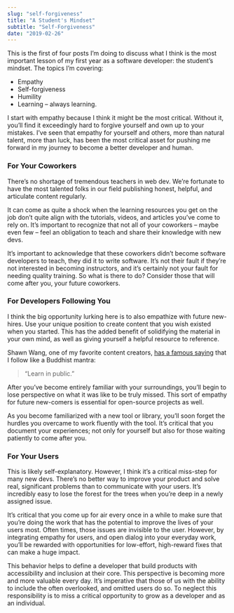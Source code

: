 ```yaml
---
slug: "self-forgiveness"
title: "A Student's Mindset"
subtitle: "Self-Forgiveness"
date: "2019-02-26"
---
```


This is the first of four posts I’m doing to discuss what I think is the most important lesson of my first year as a software developer: the student’s mindset. The topics I’m covering:

- Empathy
- Self-forgiveness
- Humility
- Learning – always learning.

I start with empathy because I think it might be the most critical. Without it, you’ll find it exceedingly hard to forgive yourself and own up to your mistakes. I’ve seen that empathy for yourself and others, more than natural talent, more than luck, has been the most critical asset for pushing me forward in my journey to become a better developer and human.

### For Your Coworkers

There’s no shortage of tremendous teachers in web dev. We’re fortunate to have the most talented folks in our field publishing honest, helpful, and articulate content regularly.

It can come as quite a shock when the learning resources you get on the job don’t quite align with the tutorials, videos, and articles you’ve come to rely on. It’s important to recognize that not all of your coworkers – maybe even few – feel an obligation to teach and share their knowledge with new devs.

It’s important to acknowledge that these coworkers didn’t become software developers to teach, they did it to write software. It’s not their fault if they’re not interested in becoming instructors, and it’s certainly not your fault for needing quality training. So what is there to do? Consider those that will come after you, your future coworkers.

### For Developers Following You

I think the big opportunity lurking here is to also empathize with future new-hires. Use your unique position to create content that you wish existed when you started. This has the added benefit of solidifying the material in your own mind, as well as giving yourself a helpful resource to reference.

Shawn Wang, one of my favorite content creators, [has a famous saying](https://twitter.com/swyx/status/1009174159690264579) that I follow like a Buddhist mantra:

> “Learn in public.”

After you’ve become entirely familiar with your surroundings, you’ll begin to lose perspective on what it was like to be truly missed. This sort of empathy for future new-comers is essential for open-source projects as well.

As you become familiarized with a new tool or library, you’ll soon forget the hurdles you overcame to work fluently with the tool. It’s critical that you document your experiences; not only for yourself but also for those waiting patiently to come after you.

### For Your Users

This is likely self-explanatory. However, I think it’s a critical miss-step for many new devs. There’s no better way to improve your product and solve real, significant problems than to communicate with your users. It’s incredibly easy to lose the forest for the trees when you’re deep in a newly assigned issue.

It’s critical that you come up for air every once in a while to make sure that you’re doing the work that has the potential to improve the lives of your users most. Often times, those issues are invisible to the user. However, by integrating empathy for users, and open dialog into your everyday work, you’ll be rewarded with opportunities for low-effort, high-reward fixes that can make a huge impact.

This behavior helps to define a developer that build products with accessibility and inclusion at their core. This perspective is becoming more and more valuable every day. It’s imperative that those of us with the ability to include the often overlooked, and omitted users do so. To neglect this responsibility is to miss a critical opportunity to grow as a developer and as an individual.
